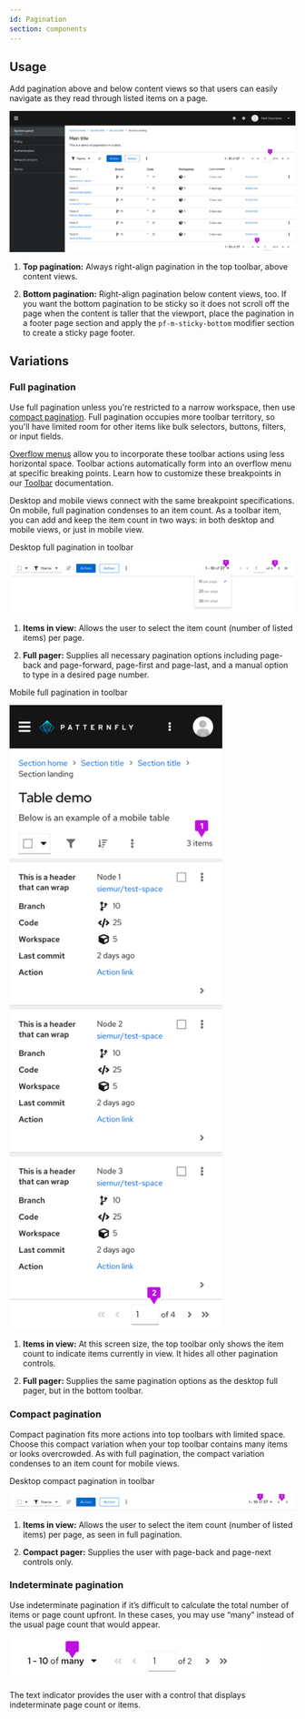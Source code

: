 ```yaml
---
id: Pagination
section: components
---
```


## Usage
Add pagination above and below content views so that users can easily navigate as they read through listed items on a page.

<img src="./img/full-page.png" alt="Example of pagination on full page table" />

1. **Top pagination:** Always right-align pagination in the top toolbar, above content views.

2. **Bottom pagination:** Right-align pagination below content views, too. If you want the bottom pagination to be sticky so it does not scroll off the page when the content is taller that the viewport, place the pagination in a footer page section and apply the `pf-m-sticky-bottom` modifier section to 
create a sticky page footer.
## Variations 
### Full pagination

Use full pagination unless you're restricted to a narrow workspace, then use <a href="#compact-pagination">compact pagination</a>. Full pagination occupies more toolbar territory, so you'll have limited room for other items like bulk selectors, buttons, filters, or input fields.

[Overflow menus](/components/toolbar/design-guidelines#overflow-menu) allow you to incorporate these toolbar actions using less horizontal space. Toolbar actions automatically form into an overflow menu at specific breaking points. Learn how to customize these breakpoints in our [Toolbar](/components/toolbar/design-guidelines) documentation.

Desktop and mobile views connect with the same breakpoint specifications. On mobile, full pagination condenses to an item count. As a toolbar item, you can add and keep the item count in two ways: in both desktop and mobile views, or just in mobile view.

Desktop full pagination in toolbar

<img src="./img/full-pagination.png" alt="Example of full pagination" />

1. **Items in view:** Allows the user to select the item count (number of listed items) per page.

2. **Full pager:** Supplies all necessary pagination options including page-back and page-forward, page-first and page-last, and a manual option to type in a desired page number.

Mobile full pagination in toolbar

<img src="./img/mobile-pagination.png" alt="Example of pagination on mobile table view" width="375"/>

1. **Items in view:** At this screen size, the top toolbar only shows the item count to indicate items currently in view. It hides all other pagination controls.

2. **Full pager:** Supplies the same pagination options as the desktop full pager, but in the bottom toolbar.

### Compact pagination

Compact pagination fits more actions into top toolbars with limited space. Choose this compact variation when your top toolbar contains many items or looks overcrowded. As with full pagination, the compact variation condenses to an item count for mobile views.

Desktop compact pagination in toolbar

<img src="./img/compact-pagination.png" alt="Example of compact pagination" />

1. **Items in view:** Allows the user to select the item count (number of listed items) per page, as seen in full pagination.

2. **Compact pager:** Supplies the user with page-back and page-next controls only.

### Indeterminate pagination

Use indeterminate pagination if it’s difficult to calculate the total number of items or page count upfront. In these cases, you may use “many” instead of the usual page count that would appear.

<img src="./img/indeterminate-pagination.png" alt="Indeterminate pagination" width="446"/>

The text indicator provides the user with a control that displays indeterminate page count or items.
